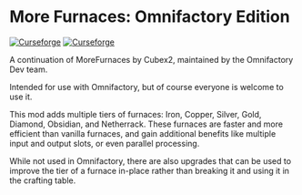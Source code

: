 More Furnaces: Omnifactory Edition
================
[![Curseforge](http://cf.way2muchnoise.eu/full_morefurnaces-omnifactory-edition_downloads.svg)](https://minecraft.curseforge.com/projects/morefurnaces-omnifactory-edition) [![Curseforge](http://cf.way2muchnoise.eu/versions/For%20MC_morefurnaces-omnifactory-edition_all.svg)](https://minecraft.curseforge.com/projects/morefurnaces-omnifactory-edition)

A continuation of MoreFurnaces by Cubex2, maintained by the Omnifactory Dev team.

Intended for use with Omnifactory, but of course everyone is welcome to use it.

This mod adds multiple tiers of furnaces: Iron, Copper, Silver, Gold, Diamond, Obsidian, and Netherrack. These furnaces are faster and more efficient than vanilla furnaces, and gain additional benefits like multiple input and output slots, or even parallel processing.

While not used in Omnifactory, there are also upgrades that can be used to improve the tier of a furnace in-place rather than breaking it and using it in the crafting table.

